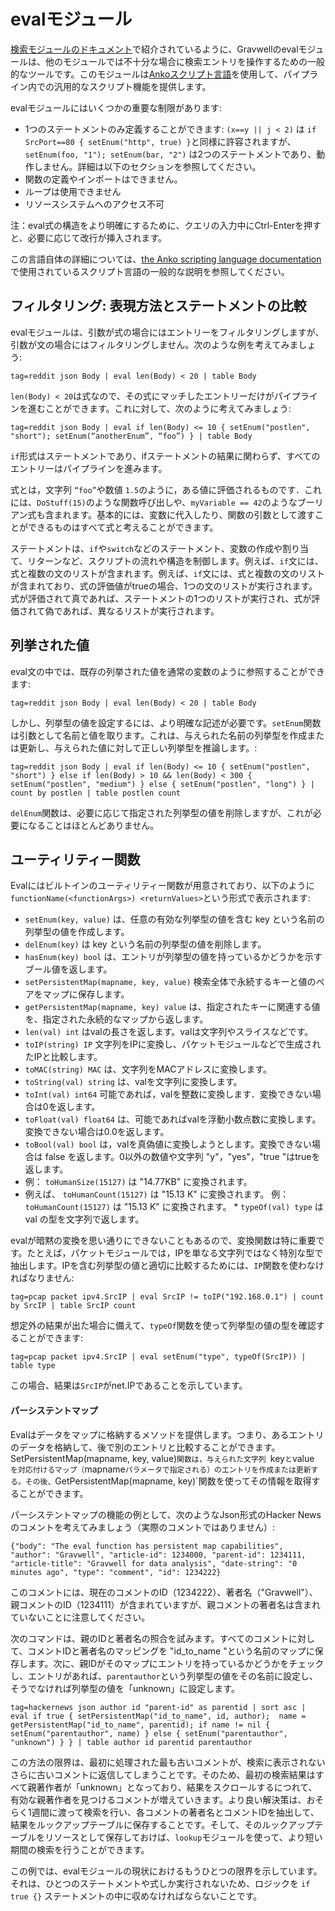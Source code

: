 # evalモジュール

[検索モジュールのドキュメント](#!search/searchmodules.md#Eval)で紹介されているように、Gravwellのevalモジュールは、他のモジュールでは不十分な場合に検索エントリを操作するための一般的なツールです。このモジュールは[Ankoスクリプト言語](scripting.md)を使用して、パイプライン内での汎用的なスクリプト機能を提供します。

evalモジュールにはいくつかの重要な制限があります:

* 1つのステートメントのみ定義することができます: `(x==y || j < 2)` は `if SrcPort==80 { setEnum("http", true) }`と同様に許容されますが、 `setEnum(foo, "1"); setEnum(bar, "2")` は2つのステートメントであり、動作しません。詳細は以下のセクションを参照してください。
* 関数の定義やインポートはできません。
* ループは使用できません
* リソースシステムへのアクセス不可

注：eval式の構造をより明確にするために、クエリの入力中にCtrl-Enterを押すと、必要に応じて改行が挿入されます。


この言語自体の詳細については、[the Anko scripting language documentation](scripting.md)で使用されているスクリプト言語の一般的な説明を参照してください。

## フィルタリング: 表現方法とステートメントの比較

evalモジュールは、引数が式の場合にはエントリーをフィルタリングしますが、引数が文の場合にはフィルタリングしません。次のような例を考えてみましょう:

```
tag=reddit json Body | eval len(Body) < 20 | table Body
```

`len(Body) < 20`は式なので、その式にマッチしたエントリーだけがパイプラインを進むことができます。これに対して、次のように考えてみましょう:

```
tag=reddit json Body | eval if len(Body) <= 10 { setEnum("postlen", "short"); setEnum(“anotherEnum”, “foo”) } | table Body
```

`if`形式はステートメントであり、ifステートメントの結果に関わらず、すべてのエントリーはパイプラインを進みます。

式とは，文字列 `“foo”`や数値 `1.5`のように，ある値に評価されるものです．これには、`DoStuff(15)`のような関数呼び出しや、`myVariable == 42`のようなブーリアン式も含まれます。基本的には、変数に代入したり、関数の引数として渡すことができるものはすべて式と考えることができます。

ステートメントは、`if`や`switch`などのステートメント、変数の作成や割り当て、リターンなど、スクリプトの流れや構造を制御します。例えば、`if`文には、式と複数の文のリストが含まれます。例えば、`if`文には、式と複数の文のリストが含まれており、式の評価値がtrueの場合、1つの文のリストが実行されます。式が評価されて真であれば、ステートメントの1つのリストが実行され、式が評価されて偽であれば、異なるリストが実行されます。

## 列挙された値

eval文の中では、既存の列挙された値を通常の変数のように参照することができます:

```
tag=reddit json Body | eval len(Body) < 20 | table Body
```

しかし、列挙型の値を設定するには、より明確な記述が必要です。`setEnum`関数は引数として名前と値を取ります。これは、与えられた名前の列挙型を作成または更新し、与えられた値に対して正しい列挙型を推論します。:

```
tag=reddit json Body | eval if len(Body) <= 10 { setEnum("postlen", "short") } else if len(Body) > 10 && len(Body) < 300 { setEnum("postlen", "medium") } else { setEnum("postlen", "long") } | count by postlen | table postlen count
```

`delEnum`関数は、必要に応じて指定された列挙型の値を削除しますが、これが必要になることはほとんどありません。

## ユーティリティー関数

Evalにはビルトインのユーティリティー関数が用意されており、以下のように`functionName(<functionArgs>) <returnValues>`という形式で表示されます:

* `setEnum(key, value)` は、任意の有効な列挙型の値を含む key という名前の列挙型の値を作成します。
* `delEnum(key)` は key という名前の列挙型の値を削除します。
* `hasEnum(key) bool` は、エントリが列挙型の値を持っているかどうかを示すブール値を返します。
* `setPersistentMap(mapname, key, value)` 検索全体で永続するキーと値のペアをマップに保存します。
* `getPersistentMap(mapname, key) value` は、指定されたキーに関連する値を、指定された永続的なマップから返します。
* `len(val) int` はvalの長さを返します。valは文字列やスライスなどです。
* `toIP(string) IP` 文字列をIPに変換し、パケットモジュールなどで生成されたIPと比較します。
* `toMAC(string) MAC` は、文字列をMACアドレスに変換します。
* `toString(val) string` は、valを文字列に変換します。
* `toInt(val) int64` 可能であれば，valを整数に変換します．変換できない場合は0を返します。
* `toFloat(val) float64` は、可能であればvalを浮動小数点数に変換します。変換できない場合は0.0を返します。
* `toBool(val) bool` は，valを真偽値に変換しようとします。変換できない場合は false を返します。0以外の数値や文字列 "y"，"yes"，"true "はtrueを返します。
* 例： `toHumanSize(15127)` は "14.77KB" に変換されます。
* 例えば、 `toHumanCount(15127)` は "15.13 K" に変換されます。
例： `toHumanCount(15127)` は "15.13 K" に変換されます。 * `typeOf(val) type` は val の型を文字列で返します。

evalが暗黙の変換を思い通りにできないこともあるので、変換関数は特に重要です。たとえば，パケットモジュールでは，IPを単なる文字列ではなく特別な型で抽出します。IPを含む列挙型の値と適切に比較するためには、`IP`関数を使わなければなりません:

```
tag=pcap packet ipv4.SrcIP | eval SrcIP != toIP("192.168.0.1") | count by SrcIP | table SrcIP count
```

想定外の結果が出た場合に備えて、`typeOf`関数を使って列挙型の値の型を確認することができます:

```
tag=pcap packet ipv4.SrcIP | eval setEnum("type", typeOf(SrcIP)) | table type
```

この場合、結果は`SrcIP`がnet.IPであることを示しています。

#### パーシステントマップ

Evalはデータをマップに格納するメソッドを提供します。つまり、あるエントリのデータを格納して、後で別のエントリと比較することができます。SetPersistentMap(mapname, key, value)`関数は，与えられた文字列 `key` と `value` を対応付けるマップ（`mapname`パラメータで指定される）のエントリを作成または更新する。その後、`GetPersistentMap(mapname, key)`関数を使ってその情報を取得することができます。

パーシステントマップの機能の例として、次のようなJson形式のHacker Newsのコメントを考えてみましょう（実際のコメントではありません）:

```
{"body": "The eval function has persistent map capabilities", "author": "Gravwell", "article-id": 1234000, "parent-id": 1234111, "article-title": "Gravwell for data analysis", "date-string": "0 minutes ago", "type": "comment", "id": 1234222}
```

このコメントには、現在のコメントのID（1234222）、著者名（"Gravwell"）、親コメントのID（1234111）が含まれていますが、親コメントの著者名は含まれていないことに注意してください。

次のコマンドは、親のIDと著者名の照合を試みます。すべてのコメントに対して、コメントIDと著者名のマッピングを "id_to_name "という名前のマップに保存します。次に、親IDがそのマップにエントリを持っているかどうかをチェックし、エントリがあれば、`parentauthor`という列挙型の値をその名前に設定し、そうでなければ列挙型の値を「unknown」に設定します。

```
tag=hackernews json author id "parent-id" as parentid | sort asc | eval if true { setPersistentMap("id_to_name", id, author);  name = getPersistentMap("id_to_name", parentid); if name != nil { setEnum("parentauthor", name) } else { setEnum("parentauthor", "unknown") } } | table author id parentid parentauthor
```

この方法の限界は、最初に処理された最も古いコメントが、検索に表示されないさらに古いコメントに返信してしまうことです。そのため、最初の検索結果はすべて親著作者が「unknown」となっており、結果をスクロールするにつれて、有効な親著作者を見つけるコメントが増えていきます。より良い解決策は、おそらく1週間に渡って検索を行い、各コメントの著者名とコメントIDを抽出して、結果をルックアップテーブルに保存することです。そして、そのルックアップテーブルをリソースとして保存しておけば、`lookup`モジュールを使って、より短い期間の検索を行うことができます。

この例では、evalモジュールの現状におけるもうひとつの限界を示しています。それは、ひとつのステートメントや式しか実行されないため、ロジックを `if true {}` ステートメントの中に収めなければならないことです。
